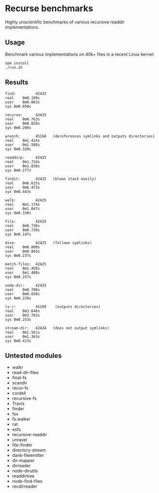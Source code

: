 Recurse benchmarks
==================

Highly unscientific benchmarks of various recursive readdir implementations.

Usage
-----

Benchmark various implementations on 40k+ files in a recent Linux kernel:

    npm install
    ./run.sh

Results
-------

    find:         42425  
    real	0m0.109s
    user	0m0.063s
    sys	0m0.050s

    recurse:      42425  
    real	0m0.763s
    user	0m0.820s
    sys	0m0.200s

    wrench:       45168   (dereferences symlinks and outputs directories)
    real	0m1.414s
    user	0m1.580s
    sys	0m0.320s

    readdirp:     42425  
    real	0m1.724s
    user	0m1.830s
    sys	0m0.277s

    findit:       42425   (blows stack easily)
    real	0m6.615s
    user	0m6.473s
    sys	0m0.443s

    walk:         42425  
    real	0m1.174s
    user	0m1.047s
    sys	0m0.330s

    file:         42425  
    real	0m0.736s
    user	0m0.730s
    sys	0m0.147s

    dive:         42425   (follows symlinks)
    real	0m0.800s
    user	0m0.843s
    sys	0m0.237s

    match-files:  42425  
    real	0m1.450s
    user	0m1.480s
    sys	0m0.257s

    node-dir:     42425  
    real	0m0.788s
    user	0m0.830s
    sys	0m0.220s

    ls-r:         45169    (outputs directories)
    real	0m3.646s
    user	0m3.783s
    sys	0m0.253s

    stream-dir:   42424   (does not output symlinks)
    real	0m1.561s
    user	0m1.363s
    sys	0m0.413s

Untested modules
----------------

* walkr
* read-dir-files
* final-fs
* scandir
* recur-fs
* cordell
* recursive-fs
* Travis
* finder
* fsx
* fs.walker
* rat
* esfs
* recursive-readdir
* unravel
* file-finder
* directory-stream
* dank-fileemitter
* dir-mapper
* dirreader
* node-dirutils
* readdirtree
* node-find-files
* recdirreader
